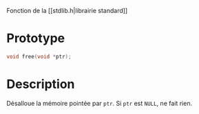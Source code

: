 Fonction de la [[stdlib.h|librairie standard]] 
# Prototype

```C
void free(void *ptr);
```

# Description
Désalloue la mémoire pointée par `ptr`. 
Si `ptr` est `NULL`, ne fait rien.